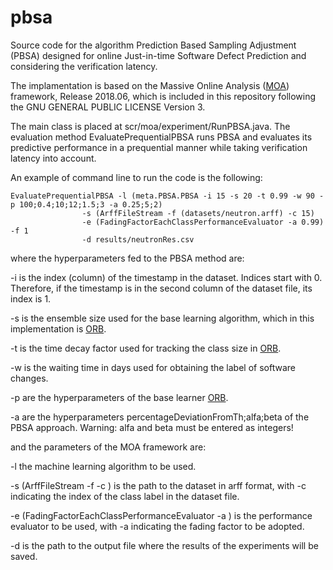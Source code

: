 # pbsa
Source code for the algorithm Prediction Based Sampling Adjustment (PBSA) designed for online Just-in-time Software Defect Prediction and considering the verification latency.
 
The implamentation is based on the Massive Online Analysis ([MOA](https://moa.cms.waikato.ac.nz/)) framework, Release 2018.06, which is included in this repository following the GNU GENERAL PUBLIC LICENSE Version 3.
 
The main class is placed at scr/moa/experiment/RunPBSA.java. The evaluation method EvaluatePrequentialPBSA runs PBSA and evaluates its predictive performance in a prequential manner while taking verification latency into account.

An example of command line to run the code is the following:

```{r}
EvaluatePrequentialPBSA -l (meta.PBSA.PBSA -i 15 -s 20 -t 0.99 -w 90 -p 100;0.4;10;12;1.5;3 -a 0.25;5;2) 
				-s (ArffFileStream -f (datasets/neutron.arff) -c 15) 
				-e (FadingFactorEachClassPerformanceEvaluator -a 0.99) -f 1 
				-d results/neutronRes.csv 
```			

where the hyperparameters fed to the PBSA method are:

-i is the index (column) of the timestamp in the dataset. Indices start with 0. Therefore, if the timestamp is in the second column of the dataset file, its index is 1.

-s is the ensemble size used for the base learning algorithm, which in this implementation is [ORB](https://github.com/geocabral/spdisc-icse19).

-t is the time decay factor used for tracking the class size in [ORB](https://github.com/geocabral/spdisc-icse19).

-w is the waiting time in days used for obtaining the label of software changes.

-p are the hyperparameters of the base learner [ORB](https://github.com/geocabral/spdisc-icse19).

-a are the hyperparameters percentageDeviationFromTh;alfa;beta of the PBSA approach. Warning: alfa and beta must be entered as integers!

and the parameters of the MOA framework are:

-l the machine learning algorithm to be used.

-s (ArffFileStream -f <path to dataset> -c <class label index>) is the path to the dataset in arff format, with -c indicating the index of the class label in the dataset file.

-e (FadingFactorEachClassPerformanceEvaluator -a <fading factor>) is the performance evaluator to be used, with -a indicating the fading factor to be adopted. 

-d is the path to the output file where the results of the experiments will be saved.

